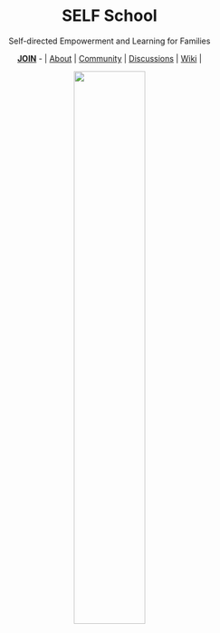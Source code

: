 <div align="center">
  
  <h1><b>SELF School</b></h1>
  
  <p>Self-directed Empowerment and Learning for Families</p>
  
  <a href="https://github.com/SELFSchool/.github/blob/main/JOIN.md"><b>JOIN</b></a> - | <a href="https://github.com/SELFSchool/.github">About</a> | <a href="https://github.com/SELFSchool/community">Community</a> | <a href="https://github.com/orgs/SELFSchool/discussions">Discussions</a> | <a href="https://github.com/SELFSchool/community/wiki">Wiki</a>  |
  
  <img width="50%" src="https://user-images.githubusercontent.com/102568331/202518780-fae33b72-7c06-4943-8816-360f6e1031d0.png"/>
</div>
